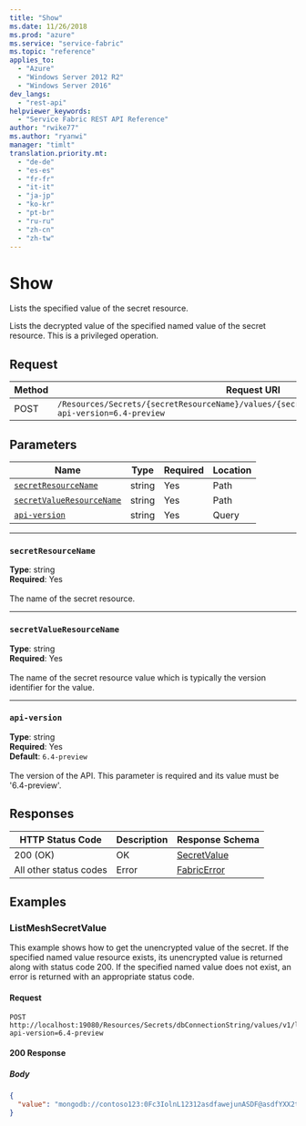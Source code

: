 ```yaml
---
title: "Show"
ms.date: 11/26/2018
ms.prod: "azure"
ms.service: "service-fabric"
ms.topic: "reference"
applies_to: 
  - "Azure"
  - "Windows Server 2012 R2"
  - "Windows Server 2016"
dev_langs: 
  - "rest-api"
helpviewer_keywords: 
  - "Service Fabric REST API Reference"
author: "rwike77"
ms.author: "ryanwi"
manager: "timlt"
translation.priority.mt: 
  - "de-de"
  - "es-es"
  - "fr-fr"
  - "it-it"
  - "ja-jp"
  - "ko-kr"
  - "pt-br"
  - "ru-ru"
  - "zh-cn"
  - "zh-tw"
---
```

# Show
Lists the specified value of the secret resource.

Lists the decrypted value of the specified named value of the secret resource. This is a privileged operation.

## Request
| Method | Request URI |
| ------ | ----------- |
| POST | `/Resources/Secrets/{secretResourceName}/values/{secretValueResourceName}/list_value?api-version=6.4-preview` |


## Parameters
| Name | Type | Required | Location |
| --- | --- | --- | --- |
| [`secretResourceName`](#secretresourcename) | string | Yes | Path |
| [`secretValueResourceName`](#secretvalueresourcename) | string | Yes | Path |
| [`api-version`](#api-version) | string | Yes | Query |

____
### `secretResourceName`
__Type__: string <br/>
__Required__: Yes<br/>
<br/>
The name of the secret resource.

____
### `secretValueResourceName`
__Type__: string <br/>
__Required__: Yes<br/>
<br/>
The name of the secret resource value which is typically the version identifier for the value.

____
### `api-version`
__Type__: string <br/>
__Required__: Yes<br/>
__Default__: `6.4-preview` <br/>
<br/>
The version of the API. This parameter is required and its value must be '6.4-preview'.


## Responses

| HTTP Status Code | Description | Response Schema |
| --- | --- | --- |
| 200 (OK) | OK<br/> | [SecretValue](sfclient-v64-model-secretvalue.md) |
| All other status codes | Error<br/> | [FabricError](sfclient-v64-model-fabricerror.md) |

## Examples

### ListMeshSecretValue

This example shows how to get the unencrypted value of the secret. If the specified named value resource exists, its unencrypted value is returned along with status code 200. If the specified named value does not exist, an error is returned with an appropriate status code.

#### Request
```
POST http://localhost:19080/Resources/Secrets/dbConnectionString/values/v1/list_value?api-version=6.4-preview
```

#### 200 Response
##### Body
```json
{
  "value": "mongodb://contoso123:0Fc3IolnL12312asdfawejunASDF@asdfYXX2t8a97kghVcUzcDv98hawelufhawefafnoQRGwNj2nMPL1Y9qsIr9Srdw==@contoso123.documents.azure.com:10255/mydatabase?ssl=true"
}
```

